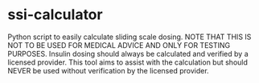 # ssi-calculator

Python script to easily calculate sliding scale dosing. NOTE THAT THIS IS NOT TO BE USED FOR MEDICAL ADVICE AND ONLY FOR TESTING PURPOSES. Insulin dosing should always be calculated and verified by a licensed provider. This tool aims to assist with the calculation but should NEVER be used without verification by the licensed provider.

